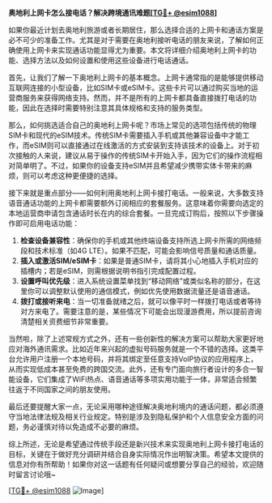 **奥地利上网卡怎么接电话？解决跨境通讯难题[[TG💪+ @esim1088](https://t.me/s/esim1088)]**

如果你最近计划去奥地利旅游或者长期居住，那么选择合适的上网卡和通话方案是必不可少的准备工作。尤其是对于需要在奥地利接听电话的朋友来说，了解如何正确使用上网卡来实现通话功能显得尤为重要。本文将详细介绍奥地利上网卡的功能、选择方法以及如何设置和使用这些设备进行电话通话。

首先，让我们了解一下奥地利上网卡的基本概念。上网卡通常指的是能够提供移动互联网连接的小型设备，比如SIM卡或eSIM卡。这些卡片可以通过购买当地的运营商服务来获得网络支持。然而，并不是所有的上网卡都具备直接拨打电话的功能，因此在选择时需要特别注意其具体规格和支持的服务类型。

那么，如何挑选适合自己的奥地利上网卡呢？市场上常见的选项包括传统的物理SIM卡和现代的eSIM技术。传统SIM卡需要插入手机或其他兼容设备中才能工作，而eSIM则可以直接通过在线激活的方式安装到支持该技术的设备上。对于初次接触的人来说，建议从易于操作的传统SIM卡开始入手，因为它们的操作流程相对简单明了。不过，如果你的设备支持eSIM并且希望减少携带实体卡带来的麻烦，则可以考虑这种更便捷的选择。

接下来就是重点部分——如何利用奥地利上网卡接打电话。一般来说，大多数支持语音通话功能的上网卡都需要额外订阅相应的套餐服务。这意味着你需要向选定的本地运营商申请包含通话时长在内的综合套餐。一旦完成订购后，按照以下步骤操作即可启用电话功能：

1. **检查设备兼容性**：确保你的手机或其他终端设备支持所选上网卡所需的网络频段和技术标准（如4G LTE）。如果不匹配，可能会影响信号质量和通话质量。
2. **插入或激活SIM/eSIM卡**：如果是普通SIM卡，请将其小心地插入手机对应的插槽内；若是eSIM，则需根据说明书指引完成配置过程。
3. **设置呼叫优先级**：进入系统设置菜单找到“移动网络”或类似名称的部分，在这里你可以调整默认使用的通信模式，例如优先使用数据流量还是语音通话。
4. **拨打或接听来电**：当一切准备就绪之后，就可以像平时一样拨打电话或者等待对方来电了。需要注意的是，某些情况下可能会出现漫游费用，所以提前咨询清楚相关资费细节非常重要。

当然啦，除了上述常规方式之外，还有一些创新性的解决方案可以帮助大家更好地应对海外通讯需求。比如近年来兴起的虚拟号码服务就是一个不错的选择。这类平台允许用户注册一个本地号码，并将其绑定至任意支持VoIP协议的应用程序上，从而实现低成本甚至免费的跨国交流。此外，还有专门面向旅行者设计的多合一智能设备，它们集成了WiFi热点、语音通话等多项实用功能于一体，非常适合频繁往返于不同国家之间的朋友使用。

最后还要提醒大家一点，无论采用哪种途径解决奥地利境内的通话问题，都必须遵守当地法律法规及相关行业规定。特别是涉及到隐私保护和个人信息安全方面的问题，务必谨慎对待以免造成不必要的麻烦。

综上所述，无论是希望通过传统手段还是新兴技术来实现奥地利上网卡接打电话的目标，关键在于做好充分调研并结合自身实际情况作出明智决策。希望本文提供的信息对你有所帮助！如果你对这一话题有任何疑问或想要分享自己的经验，欢迎随时留言讨论哦~

[[TG💪+ @esim1088](https://t.me/s/esim1088) ![Image](https://i.postimg.cc/4NQfJmqS/Snipaste-2025-05-13-00-14-12.png)]